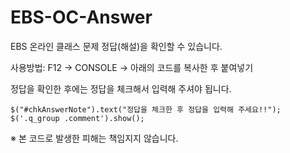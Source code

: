 # EBS-OC-Answer

EBS 온라인 클래스 문제 정답(해설)을 확인할 수 있습니다.

사용방법: F12 -> CONSOLE -> 아래의 코드를 복사한 후 붙여넣기

정답을 확인한 후에는 정답을 체크해서 입력해 주셔야 됩니다.

    $("#chkAnswerNote").text("정답을 체크한 후 정답을 입력해 주세요!!");
    $('.q_group .comment').show();

※ 본 코드로 발생한 피해는 책임지지 않습니다.
